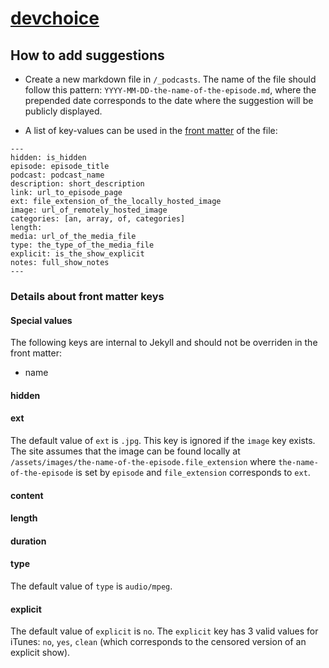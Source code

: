 # [devchoice](https://devchoice.yvesgurcan.com)

## How to add suggestions

* Create a new markdown file in `/_podcasts`. The name of the file should follow this pattern: `YYYY-MM-DD-the-name-of-the-episode.md`, where the prepended date corresponds to the date where the suggestion will be publicly displayed.

* A list of key-values can be used in the [front matter](https://jekyllrb.com/docs/frontmatter/) of the file:
```
---
hidden: is_hidden
episode: episode_title
podcast: podcast_name
description: short_description
link: url_to_episode_page
ext: file_extension_of_the_locally_hosted_image
image: url_of_remotely_hosted_image
categories: [an, array, of, categories]
length: 
media: url_of_the_media_file
type: the_type_of_the_media_file
explicit: is_the_show_explicit
notes: full_show_notes
---
```

### Details about front matter keys

#### Special values

The following keys are internal to Jekyll and should not be overriden in the front matter:
* name

#### hidden



#### ext
The default value of `ext` is `.jpg`.
This key is ignored if the `image` key exists.
The site assumes that the image can be found locally at `/assets/images/the-name-of-the-episode.file_extension` where `the-name-of-the-episode` is set by `episode` and `file_extension` corresponds to `ext`.

#### content

#### length

#### duration

#### type
The default value of `type` is `audio/mpeg`.

#### explicit
The default value of `explicit` is `no`.
The `explicit` key has 3 valid values for iTunes: `no`, `yes`, `clean` (which corresponds to the censored version of an explicit show).
